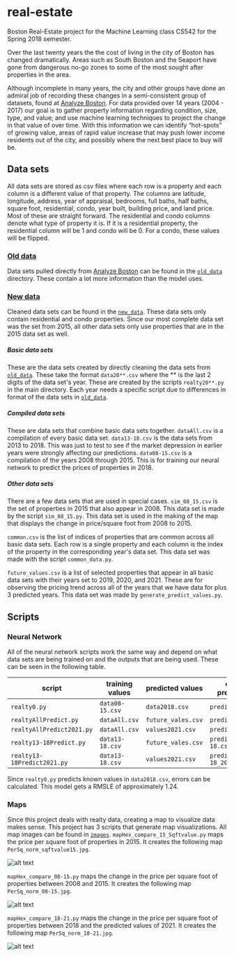 # real-estate
Boston Real-Estate project for the Machine Learning class CS542 for the Spring 2018 semester.

Over the last twenty years the the cost of living in the city of Boston has changed dramatically. Areas such as South Boston and the Seaport have gone from dangerous no-go zones to some of the most sought after properties in the area.

Although incomplete in many years, the city and other groups have done an admiral job of recording these changes in a semi-consistent group of datasets, found at [Analyze Boston](https://data.boston.gov/dataset/property-assessment).  For data provided over 14 years (2004 - 2017) our goal is to gather property information regarding condition, size, type, and value; and use machine learning techniques to project the change in that value of over time.  With this information we can identify “hot-spots” of growing value, areas of rapid value increase that may push lower income residents out of the city, and possibly where the next best place to buy will be.

## Data sets

All data sets are stored as csv files where each row is a property and each column is a different value of that property. The columns are latitude, longitude, address, year of appraisal, bedrooms, full baths, half baths, square foot, residential, condo, year built, building price, and land price. Most of these are straight forward. The residential and condo columns denote what type of property it is. If it is a residential property, the residential column will be 1 and condo will be 0. For a condo, these values will be flipped.

### [Old data](https://github.com/joewdriver/real-estate/tree/master/old_data)

Data sets pulled directly from [Analyze Boston](https://data.boston.gov/dataset/property-assessment) can be found in the [`old_data`](https://github.com/joewdriver/real-estate/tree/master/old_data) directory. These contain a lot more information than the model uses.

### [New data](https://github.com/joewdriver/real-estate/tree/master/new_data)

Cleaned data sets can be found in the [`new_data`](https://github.com/joewdriver/real-estate/tree/master/new_data). These data sets only contain residential and condo properties. Since our most complete data set was the set from 2015, all other data sets only use properties that are in the 2015 data set as well.

##### Basic data sets

These are the data sets created by directly cleaning the data sets from [`old_data`](https://github.com/joewdriver/real-estate/tree/master/old_data). These take the format `data20**.csv` where the ** is the last 2 digits of the data set's year. These are created by the scripts `realty20**.py` in the main directory. Each year needs a specific script due to differences in format of the data sets in [`old_data`](https://github.com/joewdriver/real-estate/tree/master/old_data).

##### Compiled data sets

These are data sets that combine basic data sets together. `dataAll.csv` is a compilation of every basic data set. `data13-18.csv` is the data sets from 2013 to 2018. This was just to test to see if the market depression in earlier years were strongly affecting our predictions. `data08-15.csv` is a compilation of the years 2008 through 2015. This is for training our neural network to predict the prices of properties in 2018.

##### Other data sets

There are a few data sets that are used in special cases. `sim_08_15.csv` is the set of properties in 2015 that also appear in 2008. This data set is made by the script `sim_08_15.py`. This data set is used in the making of the map that displays the change in price/square foot from 2008 to 2015.

`common.csv` is the list of indices of properties that are common across all basic data sets. Each row is a single property and each column is the index of the property in the corresponding year's data set. This data set was made with the script `common_data.py`.

`future_values.csv` is a list of selected properties that appear in all basic data sets with their years set to 2019, 2020, and 2021. These are for observing the pricing trend across all of the years that we have data for plus 3 predicted years. This data set was made by `generate_predict_values.py`.

## Scripts

### Neural Network

All of the neural network scripts work the same way and depend on what data sets are being trained on and the outputs that are being used. These can be seen in the following table.

|           script            | training values |  predicted values  |   output predictions    |
| --------------------------- | --------------- | ------------------ | ----------------------- |
| `realty0.py`                | `data08-15.csv` | `data2018.csv`     | `predict2018.csv`       |
| `realtyAllPredict.py`       | `dataAll.csv`   | `future_vales.csv` | `predict.csv`           |
| `realtyAllPredict2021.py`   | `dataAll.csv`   | `values2021.csv`   | `predict2021.csv`       |
| `realty13-18Predict.py`     | `data13-18.csv` | `future_vales.csv` | `predict13-18.csv`      |
| `realty13-18Predict2021.py` | `data13-18.csv` | `values2021.csv`   | `predict13-18_2021.csv` |

Since `realty0.py` predicts known values in `data2018.csv`, errors can be calculated. This model gets a RMSLE of approximately 1.24.

### Maps

Since this project deals with realty data, creating a map to visualize data makes sense. This project has 3 scripts that generate map visualizations. All map images can be found in [`images`](https://github.com/joewdriver/real-estate/tree/master/images). `mapHex_compare_15_Sqftvalue.py` maps the price per square foot of properties in 2015. It creates the following map `PerSq_norm_sqftvalue15.jpg`.

![alt text](https://github.com/joewdriver/real-estate/blob/master/images/PerSq_norm_sqftvalue15.jpg "2015 price per square foot")

`mapHex_compare_08-15.py` maps the change in the price per square foot of properties between 2008 and 2015. It creates the following map `PerSq_norm_08-15.jpg`.

![alt text](https://github.com/joewdriver/real-estate/blob/master/images/PerSq_norm_08-15.jpg "Change in price per square foot from 2008 to 2015")

`mapHex_compare_18-21.py` maps the change in the price per square foot of properties between 2018 and the predicted values of 2021. It creates the following map `PerSq_norm_18-21.jpg`.

![alt text](https://github.com/joewdriver/real-estate/blob/master/images/PerSq_norm_18-21.jpg "Change in price per square foot from 2018 to predicted values in 2021")